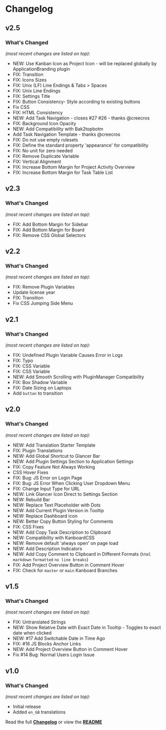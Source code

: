 # Changelog


## v2.5

### What's Changed

_(most recent changes are listed on top):_
- NEW: Use Kanban Icon as Project Icon - will be replaced globally by ApplicationBranding plugin
- FIX: Transition
- FIX: Icons Sizes
- FIX: Unix (LF) Line Endings & Tabs > Spaces
- FIX: Unix Line Endings
- FIX: Settings Title
- FIX: Button Consistency- Style according to existing buttons
- Fix CSS
- FIX: HTML Consistency
- NEW: Add Task Navigation - closes #27 #26 - thanks @creecros
- FIX: Background Icon Opacity
- NEW: Add Compatibility with Bak2topbotm
- Add Task Navigation Template - thanks @creecros
- FIX: Do not use empty rulesets
- FIX: Define the standard property 'appearance' for compatibility
- FIX: No unit for zero needed
- FIX: Remove Duplicate Variable
- FIX: Vertical Alignment
- FIX: Increase Bottom Margin for Project Activity Overview
- FIX: Increase Bottom Margin for Task Table List


## v2.3

### What's Changed

_(most recent changes are listed on top):_
- FIX: Add Bottom Margin for Sidebar 
- FIX: Add Bottom Margin for Board 
- FIX: Remove CSS Global Selectors 


## v2.2

### What's Changed

_(most recent changes are listed on top):_
- FIX: Remove Plugin Variables
- Update license year
- FIX: Transition
- Fix CSS Jumping Side Menu


## v2.1

### What's Changed

_(most recent changes are listed on top):_
- FIX: Undefined Plugin Variable Causes Error in Logs
- FIX: Typo
- FIX: CSS Variable
- FIX: CSS Variable
- NEW: Add Smooth Scrolling with PluginManager Compatibility
- FIX: Box Shadow Variable
- FIX: Date Sizing on Laptops
- Add `button` to transition


## v2.0

### What's Changed

_(most recent changes are listed on top):_
- NEW: Add Translation Starter Template
- FIX: Plugin Translations
- NEW: Add Global Shortcut to Glancer Bar
- NEW: Add Plugin Settings Section to Application Settings
- FIX: Copy Feature Not Always Working
- CSS Hover Fixes
- FIX: Bug: JS Error on Login Page
- FIX: Bug: JS Error When Clicking User Dropdown Menu
- FIX: Change Input Type for URL
- NEW: Link Glancer Icon Direct to Settings Section
- NEW: Rebuild Bar
- NEW: Replace Text Placeholder with Dots
- NEW: Add Current Plugin Version in Tooltip
- NEW: Replace Dashboard icon
- NEW: Better Copy Button Styling for Comments
- FIX: CSS Fixes
- NEW: Add Copy Task Description to Clipboard
- NEW: Compatibility with KanboardCSS
- NEW: Remove default 'always open' on page load
- NEW: Add Description Indicators
- NEW: Add Copy Comment to Clipboard in Different Formats (`html` `markdown` `formatted` `no line breaks`)
- FIX: Add Project Overview Button in Comment Hover
- FIX: Check for `master` or `main` Kanboard Branches


## v1.5

### What's Changed

_(most recent changes are listed on top):_
- FIX: Untranslated Strings
- NEW: Show Relative Date with Exact Date in Tooltip - Toggles to exact date when clicked
- NEW: #17 Add Switchable Date in Time Ago
- FIX: #16 JS Blocks Anchor Links
- NEW: Add Project Overview Button in Comment Hover
- Fix #14 Bug: Normal Users Login Issue


## v1.0

### What's Changed

_(most recent changes are listed on top):_
- Initial release
- Added `en_GB` translations


Read the full [**Changelog**](../master/changelog.md "See changes") or view the [**README**](../master/README.md "View README")
